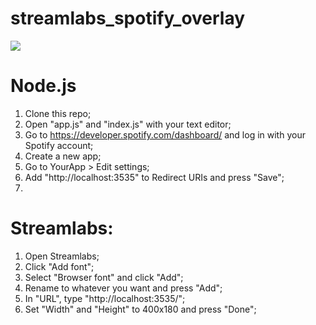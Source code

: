 # streamlabs_spotify_overlay
<img src="https://github.com/swillzy/streamlabs_spotify_overlay/blob/master/overlay.png"/>

# Node.js

1. Clone this repo;
2. Open "app.js" and "index.js" with your text editor;
3. Go to https://developer.spotify.com/dashboard/ and log in with your Spotify account;
4. Create a new app;
5. Go to YourApp > Edit settings;
6. Add "http://localhost:3535" to Redirect URIs and press "Save";
7. 

# Streamlabs:

1. Open Streamlabs;
2. Click "Add font";
3. Select "Browser font" and click "Add";
4. Rename to whatever you want and press "Add";
5. In "URL", type "http://localhost:3535/";
6. Set "Width" and "Height" to 400x180 and press "Done";

